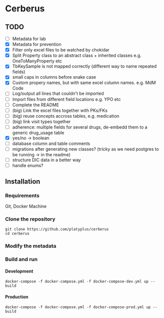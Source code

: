 # Cerberus

## TODO

- [ ] Metadata for lab
- [x] Metadata for prevention
- [x] Filter only excel files to be watched by chokidar
- [x] Split Property class to an abstract class + inherited classes e.g. OneToManyProperty etc
- [x] TbKeySample is not mapped correctly (different way to name repeated fields)
- [x] small caps in columns before snake case
- [x] Custom propery names, but with same excel column names. e.g. MdM Code
- [ ] Log/output all lines that couldn't be imported
- [ ] Import files from different field locations e.g. YPO etc
- [ ] Complete the README
- [ ] (big) Link the excel files together with PKs/FKs
- [ ] (big) reuse concepts accross tables, e.g. medication
- [ ] (big) link visit types together
- [ ] adherence: multiple fields for several drugs, de-embedd them to a generic drug_usage table
- [x] yes/no -> boolean
- [ ] database column and table comments
- [ ] migrations after generating new classes? (tricky as we need postgres to be running -> in the readme)
- [ ] structure DIC data in a better way
- [ ] handle enums?

## Installation

### Requirements

Git, Docker Machine

### Clone the repository

```
git clone https://github.com/platyplus/cerberus
cd cerberus
```

### Modify the metadata

### Build and run

#### Development

```
docker-compose -f docker-compose.yml -f docker-compose-dev.yml up --build
```

#### Production

```
docker-compose -f docker-compose.yml -f docker-compose-prod.yml up --build
```
